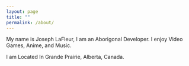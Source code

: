 ```yaml
---
layout: page
title: ""
permalink: /about/
---
```


My name is Joseph LaFleur, I am an Aborigonal Developer. 
I enjoy Video Games, Anime, and Music.

I am Located In Grande Prairie, Alberta, Canada.
